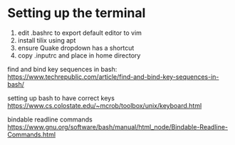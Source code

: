 # Setting up the terminal
1. edit .bashrc to export default editor to vim
2. install tilix using apt 
3. ensure Quake dropdown has a shortcut
4. copy .inputrc and place in home directory


find and bind key sequences in bash:
https://www.techrepublic.com/article/find-and-bind-key-sequences-in-bash/

setting up bash to have correct keys
https://www.cs.colostate.edu/~mcrob/toolbox/unix/keyboard.html

bindable readline commands
https://www.gnu.org/software/bash/manual/html_node/Bindable-Readline-Commands.html
